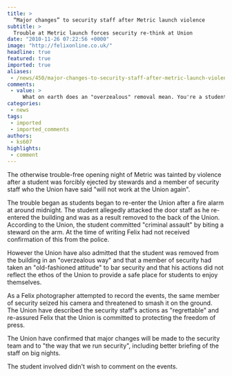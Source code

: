 ```yaml
---
title: >
  “Major changes” to security staff after Metric launch violence
subtitle: >
  Trouble at Metric launch forces security re-think at Union
date: "2010-11-26 07:22:56 +0000"
image: "http://felixonline.co.uk/"
headline: true
featured: true
imported: true
aliases:
 - /news/450/major-changes-to-security-staff-after-metric-launch-violence-
comments:
 - value: >
     What on earth does an "overzealous" removal mean. You're a student paper, you don't have to be totally euphemistic. Surely your photographer was there - what happened? <br> <br>Poor form.
categories:
 - news
tags:
 - imported
 - imported_comments
authors:
 - ks607
highlights:
 - comment
---
```


The otherwise trouble-free opening night of Metric was tainted by violence after a student was forcibly ejected by stewards and a member of security staff who the Union have said "will not work at the Union again".

The trouble began as students began to re-enter the Union after a fire alarm at around midnight. The student allegedly attacked the door staff as he re-entered the building and was as a result removed to the back of the Union. According to the Union, the student committed "criminal assault" by biting a steward on the arm. At the time of writing Felix had not received confirmation of this from the police.

However the Union have also admitted that the student was removed from the building in an "overzealous way" and that a member of security had taken an "old-fashioned attitude" to bar security and that his actions did not reflect the ethos of the Union to provide a safe place for students to enjoy themselves.

As a Felix photographer attempted to record the events, the same member of security seized his camera and threatened to smash it on the ground. The Union have described the security staff's actions as "regrettable" and re-assured Felix that the Union is committed to protecting the freedom of press.

The Union have confirmed that major changes will be made to the security team and to "the way that we run security", including better briefing of the staff on big nights.

The student involved didn't wish to comment on the events.
